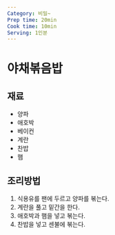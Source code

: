 ```yaml
---
Category: 비밀~
Prep time: 20min
Cook time: 10min
Serving: 1인분
---
```


# 야채볶음밥

## 재료
* 양파
* 애호박
* 베이컨
* 계란
* 찬밥
* 햄

## 조리방법
1. 식용유를 팬에 두르고 양파를 볶는다.
2. 계란을 풀고 밑간을 한다.
3. 애호박과 햄을 넣고 볶는다.
4. 찬밥을 넣고 센불에 볶는다.
